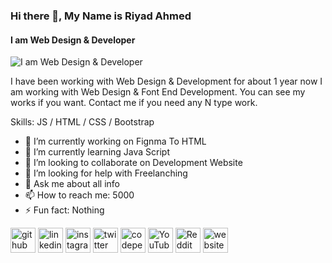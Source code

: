 ### Hi there 👋, My Name is Riyad Ahmed
#### I am Web Design & Developer
![I am Web Design & Developer](https://i.ibb.co/BtRGMDg/Untitled-design.png)

I have been working with Web Design & Development for about 1 year now I am working with Web Design & Font End Development. You can see my works if you want. Contact me if you need any N type work.

Skills: JS / HTML / CSS / Bootstrap

- 🔭 I’m currently working on Fignma To HTML 
- 🌱 I’m currently learning Java Script 
- 👯 I’m looking to collaborate on Development Website 
- 🤔 I’m looking for help with Freelanching 
- 💬 Ask me about all info 
- 📫 How to reach me: 5000 
- ⚡ Fun fact: Nothing 


[<img src='https://cdn.jsdelivr.net/npm/simple-icons@3.0.1/icons/github.svg' alt='github' height='40'>](https://github.com/rbriyad2)  [<img src='https://cdn.jsdelivr.net/npm/simple-icons@3.0.1/icons/linkedin.svg' alt='linkedin' height='40'>](https://www.linkedin.com/in/md-rannu-ahmed-050ba6116/)  [<img src='https://cdn.jsdelivr.net/npm/simple-icons@3.0.1/icons/instagram.svg' alt='instagram' height='40'>](https://www.instagram.com/devsriyad/)  [<img src='https://cdn.jsdelivr.net/npm/simple-icons@3.0.1/icons/twitter.svg' alt='twitter' height='40'>](https://twitter.com/rbriyad2)  [<img src='https://cdn.jsdelivr.net/npm/simple-icons@3.0.1/icons/codepen.svg' alt='codepen' height='40'>](https://codepen.io/rbriyad2)  [<img src='https://cdn.jsdelivr.net/npm/simple-icons@3.0.1/icons/youtube.svg' alt='YouTube' height='40'>](https://www.youtube.com/channel/UCB-5gjCXV0eal3_unIvKjBg)  [<img src='https://cdn.jsdelivr.net/npm/simple-icons@3.0.1/icons/reddit.svg' alt='Reddit' height='40'>](https://www.reddit.com/user/rbriyad2)  [<img src='https://cdn.jsdelivr.net/npm/simple-icons@3.0.1/icons/icloud.svg' alt='website' height='40'>](www.hyipfree.com)  

